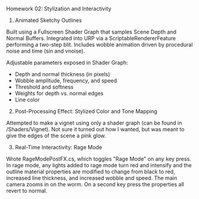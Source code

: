 Homework 02: Stylization and Interactivity

1. Animated Sketchy Outlines

Built using a Fullscreen Shader Graph that samples Scene Depth and Normal Buffers. Integrated into URP via a ScriptableRendererFeature performing a two-step blit. Includes wobble animation driven by procedural noise and time (sin and vnoise).

Adjustable parameters exposed in Shader Graph:
- Depth and normal thickness (in pixels)
- Wobble amplitude, frequency, and speed
- Threshold and softness
- Weights for depth vs. normal edges
- Line color

2. Post-Processing Effect: Stylized Color and Tone Mapping

Attempted to make a vignet using only a shader graph (can be found in /Shaders/Vignet). Not sure it turned out how I wanted, but was meant to give the edges of the scene a pink glow.


3. Real-Time Interactivity: Rage Mode

Wrote RageModePostFX.cs, which toggles "Rage Mode" on any key press. In rage mode, any lights added to rage mode turn red and intensify and the outline material properties are modified to change from black to red, increased line thickness, and increased wobble and speed. The main camera zooms in on the worm. On a second key press the properties all revert to normal.
